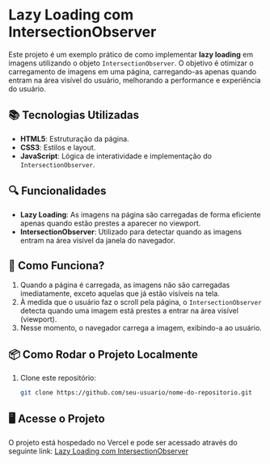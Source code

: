 # Lazy Loading com IntersectionObserver

Este projeto é um exemplo prático de como implementar **lazy loading** em imagens utilizando o objeto `IntersectionObserver`. O objetivo é otimizar o carregamento de imagens em uma página, carregando-as apenas quando entram na área visível do usuário, melhorando a performance e experiência do usuário.

## 📚 Tecnologias Utilizadas

- **HTML5**: Estruturação da página.
- **CSS3**: Estilos e layout.
- **JavaScript**: Lógica de interatividade e implementação do `IntersectionObserver`.

## 🔍 Funcionalidades

- **Lazy Loading**: As imagens na página são carregadas de forma eficiente apenas quando estão prestes a aparecer no viewport.
- **IntersectionObserver**: Utilizado para detectar quando as imagens entram na área visível da janela do navegador.

## 🚀 Como Funciona?

1. Quando a página é carregada, as imagens não são carregadas imediatamente, exceto aquelas que já estão visíveis na tela.
2. À medida que o usuário faz o scroll pela página, o `IntersectionObserver` detecta quando uma imagem está prestes a entrar na área visível (viewport).
3. Nesse momento, o navegador carrega a imagem, exibindo-a ao usuário.

## 📦 Como Rodar o Projeto Localmente

1. Clone este repositório:
   ```bash
   git clone https://github.com/seu-usuario/nome-do-repositorio.git

## 🖥️ Acesse o Projeto

O projeto está hospedado no Vercel e pode ser acessado através do seguinte link: [Lazy Loading com IntersectionObserver](https://lazy-loading-inky.vercel.app/)
